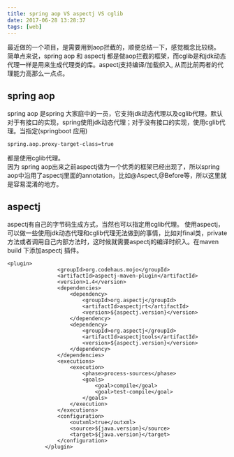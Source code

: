 ```yaml
---
title: spring aop VS aspectj VS cglib
date: 2017-06-28 13:28:37
tags: [web]
---
```


最近做的一个项目，是需要用到aop拦截的，顺便总结一下，感觉概念比较绕。  
简单点来说，spring aop 和 aspectj 都是做aop拦截的框架，而cglib是和jdk动态代理一样是用来生成代理类的库。aspectj支持编译/加载织入, 从而比前两者的代理能力高那么一点点。
<!-- more -->
## spring aop
spring aop 是spring 大家庭中的一员，它支持jdk动态代理以及cglib代理。默认对于有接口的实现，spring使用jdk动态代理；对于没有接口的实现，使用cglib代理。当指定(springboot 应用)
```
spring.aop.proxy-target-class=true
```
都是使用cglib代理。  
因为 spring aop出来之前aspectj做为一个优秀的框架已经出现了，所以spring aop中沿用了aspectj里面的annotation，比如@Aspect,@Before等，所以这里就是容易混淆的地方。 

## aspectj
aspectj有自己的字节码生成方式，当然也可以指定用cglib代理。
使用aspectj，可以做一些使用jdk动态代理和cglib代理无法做到的事情，比如对final类，private方法或者调用自己内部方法时，这时候就需要aspectj的编译时织入。在maven build 下添加aspectj 插件。
```
<plugin>
				<groupId>org.codehaus.mojo</groupId>
				<artifactId>aspectj-maven-plugin</artifactId>
				<version>1.4</version>
				<dependencies>
					<dependency>
						<groupId>org.aspectj</groupId>
						<artifactId>aspectjrt</artifactId>
						<version>${aspectj.version}</version>
					</dependency>
					<dependency>
						<groupId>org.aspectj</groupId>
						<artifactId>aspectjtools</artifactId>
						<version>${aspectj.version}</version>
					</dependency>
				</dependencies>
				<executions>
					<execution>
						<phase>process-sources</phase>
						<goals>
							<goal>compile</goal>
							<goal>test-compile</goal>
						</goals>
					</execution>
				</executions>
				<configuration>
					<outxml>true</outxml>
					<source>${java.version}</source>
					<target>${java.version}</target>
				</configuration>
			</plugin>
``` 



